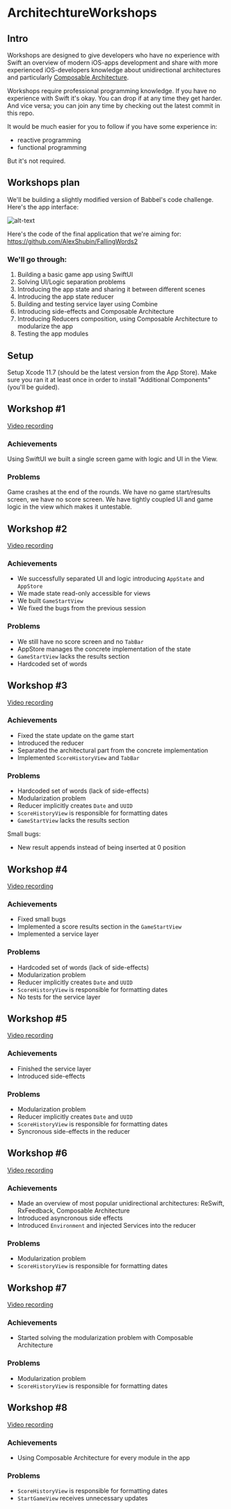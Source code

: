 # ArchitechtureWorkshops

## Intro

Workshops are designed to give developers who have no experience with Swift an overview of modern iOS-apps development and share with more experienced iOS-developers knowledge about unidirectional architectures and particularly [Composable Architecture](https://github.com/pointfreeco/swift-composable-architecture).

Workshops require professional programming knowledge. If you have no experience with Swift it's okay. You can drop if at any time they get harder. And vice versa; you can join any time by checking out the latest commit in this repo.

It would be much easier for you to follow if you have some experience in:
 - reactive programming
 - functional programming
 
But it's not required.

## Workshops plan

We'll be building a slightly modified version of Babbel's code challenge. Here's the app interface:

 ![alt-text](https://github.com/AlexShubin/ArchitechtureWorkshops/blob/master/game.gif)

Here's the code of the final application that we're aiming for: https://github.com/AlexShubin/FallingWords2
 
### We'll go through:

 1. Building a basic game app using SwiftUI
 2. Solving UI/Logic separation problems
 3. Introducing the app state and sharing it between different scenes
 4. Introducing the app state reducer
 5. Building and testing service layer using Combine
 6. Introducing side-effects and Composable Architecture
 7. Introducing Reducers composition, using Composable Architecture to modularize the app
 8. Testing the app modules

## Setup

Setup Xcode 11.7 (should be the latest version from the App Store). Make sure you ran it at least once in order to install "Additional Components" (you'll be guided).

## Workshop #1

[Video recording](https://drive.google.com/file/d/1k7AyQ_UbcpecMyPsmvAaa9kntW_z_5n0/view?usp=sharing)

### Achievements

Using SwiftUI we built a single screen game with logic and UI in the View.

### Problems

Game crashes at the end of the rounds. We have no game start/results screen, we have no score screen.
We have tightly coupled UI and game logic in the view which makes it untestable.

## Workshop #2

[Video recording](https://drive.google.com/file/d/1ZUMjISg0_f3GSir5maJ0g0EJZL2GmA5W/view?usp=sharing)

### Achievements

- We successfully separated UI and logic introducing `AppState` and `AppStore`
- We made state read-only accessible for views
- We built `GameStartView`
- We fixed the bugs from the previous session

### Problems

- We still have no score screen and no `TabBar`
- AppStore manages the concrete implementation of the state
- `GameStartView` lacks the results section
- Hardcoded set of words

## Workshop #3

[Video recording](https://drive.google.com/file/d/1d0lqkOJ6xzK9dsYME5QEyWQUeomgD9FZ/view?usp=sharing)

### Achievements

- Fixed the state update on the game start
- Introduced the reducer
- Separated the architectural part from the concrete implementation
- Implemented `ScoreHistoryView` and `TabBar`

### Problems

- Hardcoded set of words (lack of side-effects)
- Modularization problem
- Reducer implicitly creates `Date` and `UUID`
- `ScoreHistoryView` is responsible for formatting dates
- `GameStartView` lacks the results section

Small bugs:
 - New result appends instead of being inserted at 0 position

## Workshop #4

[Video recording](https://drive.google.com/file/d/1fUDkhVDxeY9AxaVhgQ2ZPoUQt6XH_5yt/view?usp=sharing)

### Achievements

- Fixed small bugs
- Implemented a score results section in the `GameStartView`
- Implemented a service layer

### Problems

- Hardcoded set of words (lack of side-effects)
- Modularization problem
- Reducer implicitly creates `Date` and `UUID`
- `ScoreHistoryView` is responsible for formatting dates
- No tests for the service layer

## Workshop #5

[Video recording](https://drive.google.com/file/d/1oqcqs5pvUHTIQor5Qkd-JFDVnC49PbMQ/view?usp=sharing)

### Achievements

- Finished the service layer
- Introduced side-effects

### Problems

- Modularization problem
- Reducer implicitly creates `Date` and `UUID`
- `ScoreHistoryView` is responsible for formatting dates
- Syncronous side-effects in the reducer

## Workshop #6

[Video recording](https://drive.google.com/file/d/1s_SdfKruB55kGon5WcEhyycv3xKW3T08/view?usp=sharing)

### Achievements

- Made an overview of most popular unidirectional architectures: ReSwift, RxFeedback, Composable Architecture
- Introduced asyncronous side effects
- Introduced `Environment` and injected Services into the reducer

### Problems

- Modularization problem
- `ScoreHistoryView` is responsible for formatting dates

## Workshop #7

[Video recording](https://drive.google.com/file/d/1gmHpMV_ZR9NIxlSwDOtilCbLBnYQLtgJ/view?usp=sharing)

### Achievements

- Started solving the modularization problem with Composable Architecture

### Problems

- Modularization problem
- `ScoreHistoryView` is responsible for formatting dates

## Workshop #8

[Video recording](https://drive.google.com/file/d/1mhZuKPsfctTSPxked9kuXcJ0r2V0EGDV/view?usp=sharing)

### Achievements

- Using Composable Architecture for every module in the app

### Problems

- `ScoreHistoryView` is responsible for formatting dates
- `StartGameView` receives unnecessary updates
